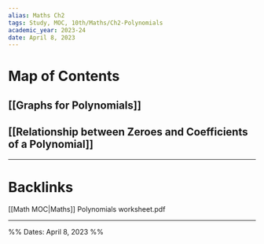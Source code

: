 ```yaml
---
alias: Maths Ch2
tags: Study, MOC, 10th/Maths/Ch2-Polynomials
academic_year: 2023-24
date: April 8, 2023
---
```

# Map of Contents
## [[Graphs for Polynomials]]
## [[Relationship between Zeroes and Coefficients of a Polynomial]]


---

# Backlinks

[[Math MOC|Maths]]
Polynomials worksheet.pdf

---
%%
Dates: April 8, 2023
%%